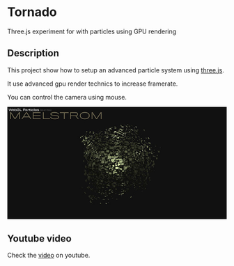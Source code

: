 # Tornado

Three.js experiment for with particles using GPU rendering

## Description

This project show how to setup an advanced particle system using [three.js](https://threejs.org/).

It use advanced gpu render technics to increase framerate.

You can control the camera using mouse.

![preview](./images/preview.jpg)

## Youtube video

Check the [video](https://youtu.be/njpm0GJmaQo) on youtube.